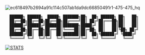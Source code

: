![ec618497b2694a91c114c507ab1da9dc66850491r1-475-475_hq](https://user-images.githubusercontent.com/79657238/111779264-36d0a180-88b6-11eb-9772-4a4fa4db1f71.gif)


      ██████╗ ██████╗  █████╗ ███████╗██╗  ██╗ ██████╗ ██╗   ██╗
      ██╔══██╗██╔══██╗██╔══██╗██╔════╝██║ ██╔╝██╔═══██╗██║   ██║
      ██████╔╝██████╔╝███████║███████╗█████╔╝ ██║   ██║██║   ██║
      ██╔══██╗██╔══██╗██╔══██║╚════██║██╔═██╗ ██║   ██║╚██╗ ██╔╝
      ██████╔╝██║  ██║██║  ██║███████║██║  ██╗╚██████╔╝ ╚████╔╝ 
      ╚═════╝ ╚═╝  ╚═╝╚═╝  ╚═╝╚══════╝╚═╝  ╚═╝ ╚═════╝   ╚═══╝  
                                                          
[![STATS](https://github-readme-stats.vercel.app/api?Braskov=anuraghazra)](https://github.com/not-bsk)
